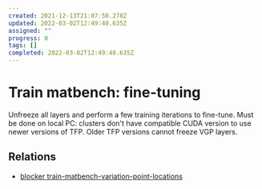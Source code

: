 ```yaml
---
created: 2021-12-13T21:07:50.278Z
updated: 2022-03-02T12:49:40.635Z
assigned: ""
progress: 0
tags: []
completed: 2022-03-02T12:49:40.635Z
---
```


# Train matbench: fine-tuning

Unfreeze all layers and perform a few training iterations to fine-tune.
Must be done on local PC: clusters don't have compatible CUDA version to use newer versions of TFP. Older TFP versions cannot freeze VGP layers.

## Relations

- [blocker train-matbench-variation-point-locations](train-matbench-variation-point-locations.md)
